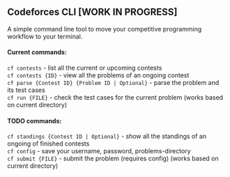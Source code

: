 ## Codeforces CLI [WORK IN PROGRESS]

A simple command line tool to move your competitive programming workflow to your terminal.

#### Current commands:

`cf contests` - list all the current or upcoming contests \
`cf contests {ID}` - view all the problems of an ongoing contest \
`cf parse {Contest ID} {Problem ID | Optional}` - parse the problem and its test cases \
`cf run {FILE}` - check the test cases for the current problem (works based on current directory)

#### TODO commands:

`cf standings {Contest ID | Optional}` - show all the standings of an ongoing of finished contests \
`cf config` - save your username, password, problems-directory \
`cf submit {FILE}` - submit the problem (requires config) (works based on current directory)
